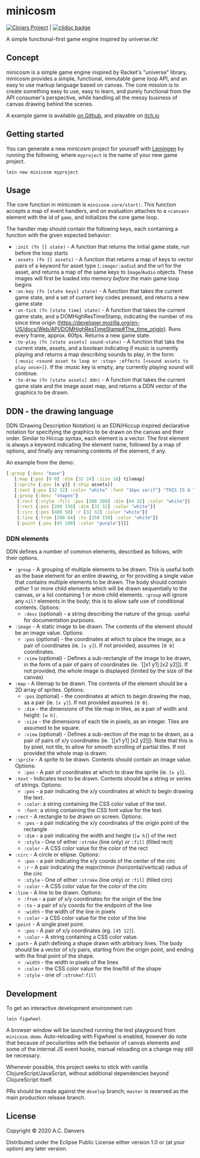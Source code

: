 # minicosm
[![Clojars Project](https://img.shields.io/clojars/v/minicosm.svg)](https://clojars.org/minicosm) | [![cljdoc badge](https://cljdoc.org/badge/minicosm/minicosm)](https://cljdoc.org/d/minicosm/minicosm/CURRENT)



A simple functional-first game engine inspired by universe.rkt

## Concept

minicosm is a simple game engine inspired by Racket's "universe" library. minicosm provides a simple, functional, immutable game loop API, and an easy to use markup language based on canvas. The core mission is to create something easy to use, easy to learn, and purely functional from the API consumer's perspective, while handling all the messy business of canvas drawing behind the scenes.

A example game is available [on Github](https://github.com/jarcane/minicosm-demo), and playable on [itch.io](https://annarcana.itch.io/minicosm-demo)

## Getting started

You can generate a new minicosm project for yourself with [Leiningen](https://github.com/technomancy/leiningen) by running the following, where `myproject` is the name of your new game project.

```
lein new minicosm myproject
```

## Usage

The core function in minicosm is `minicosm.core/start!`. This function accepts a map of event handlers, and on evaluation attaches to a `<canvas>` element with the id of `game`, and initializes the core game loop.

The handler map should contain the following keys, each containing a function with the given expected behavior:

* `:init (fn [] state)` - 
    A function that returns the initial game state, run before the loop starts
* `:assets (fn [] assets)` -
     A function that returns a map of keys to vector pairs of a keyword for asset type (`:image/:audio`) and the url for the asset, and returns a map of the same keys to `Image`/`Audio` objects. These images will first be loaded into memory *before* the main game loop begins
* `:on-key (fn [state keys] state)` - 
    A function that takes the current game state, and a set of current key codes pressed, and returns a new game state
* `:on-tick (fn [state time] state)` -
    A function that takes the current game state, and a DOMHighResTimeStamp, indicating the number of ms since time origin (https://developer.mozilla.org/en-US/docs/Web/API/DOMHighResTimeStamp#The_time_origin). Runs every frame, approx. 60fps. Returns a new game state.
* `:to-play (fn [state assets] sound-state)` -
    A function that taks the current state, assets, and a boolean indicating if music is currently playing
    and returns a map describing sounds to play, in the form:
    `{:music <sound asset to loop or :stop> :effects [<sound assets to play once>]}`. If the :music key is empty,
    any currently playing sound will continue.
* `:to-draw (fn [state assets] ddn)` -
    A function that takes the current game state and the image asset map, and returns a DDN vector of the graphics to be drawn. 

## DDN - the drawing language

DDN (Drawing Description Notation) is an EDN/Hiccup inspired declarative notation for specifying the graphics to be drawn on the canvas and their order. Similar to Hiccup syntax, each element is a vector. The first element is always a keyword indicating the element name, followed by a map of options, and finally any remaining contents of the element, if any.

An example from the demo: 
```clj
[:group {:desc "base"}
   [:map {:pos [0 0] :dim [32 24] :size 16} tilemap]
   [:sprite {:pos [x y]} (:ship assets)]
   [:text {:pos [32 32] :color "white" :font "16px serif"} "THIS IS A TEST"]
   [:group {:desc "shapes"}
    [:rect {:style :fill :pos [300 200] :dim [64 32] :color "white"}]
    [:rect {:pos [200 150] :dim [32 32] :color "white"}]
    [:circ {:pos [400 50] :r [32 32] :color "white"}]
    [:line {:from [200 64] :to [350 150] :color "white"}]
    [:point {:pos [45 100] :color "purple"}]]]
```

### DDN elements

DDN defines a number of common elements, described as follows, with their options.

* `:group` - A grouping of multiple elements to be drawn. This is useful both as the base element for an entire drawing, or for providing a single value that contains multiple elements to be drawn. The body should contain *either* 1 or more child elements which will be drawn sequentially to the canvas, *or* a list containing 1 or more child elements. `:group` will ignore any `nil?` elements in the body; this is to allow safe use of conditional contents. Options:
    - `:desc` (optional) - a string describing the nature of the group. useful for documentation purposes.
* `:image` - A static image to be drawn. The contents of the element should be an image value. Options:
    - `:pos` (optional) - the coordinates at which to place the image, as a pair of coordinates (ie. `[x y]`). If not provided, assumes `[0 0]` coordinates.
    - `:view` (optional) - Defines a sub-rectangle of the image to be drawn, in the form of a pair of pairs of coordinates (ie. `[[x1 y1] [x2 y2]]). If not provided, the whole image is displayed (limited by the size of the canvas)
* `:map` - A tilemap to be drawn. The contents of the element should be a 2D array of sprites. Options:
    - `:pos` (optional) - the coordinates at which to begin drawing the map, as a pair (ie. `[x y]`). If not provided assumes `[0 0]`.
    - `:dim` - the dimensions of the tile map in tiles, as a pair of width and height: `[w h]`.
    - `:size` - the dimensions of each tile in pixels, as an integer. Tiles are assumed to be square.
    - `:view` (optional) - Defines a sub-section of the map to be drawn, as a pair of pairs of x/y coordinates (ie. `[[x1 y1] [x2 y2]]). Note that this is by pixel, not tile, to allow for smooth scrolling of partial tiles. If not provided the whole map is drawn.
* `:sprite` - A sprite to be drawn. Contents should contain an image value. Options:
    - `:pos` - A pair of coordinates at which to draw the sprite (ie. `[x y]`).
* `:text` - Indicates text to be drawn. Contents should be a string or series of strings. Options:
    - `:pos` - a pair indicating the x/y coordinates at which to begin drawing the text.
    - `:color`: a string containing the CSS color value of the text.
    - `:font`: a string containing the CSS font value for the text.
* `:rect` - A rectangle to be drawn on screen. Options:
    - `:pos` - a pair indicating the x/y coordinates of the origin point of the rectangle
    - `:dim` - a pair indicating the width and height (`[w h]`) of the rect
    - `:style` - One of either `:stroke` (line only) or `:fill` (filled rect)
    - `:color` - A CSS color value for the color of the rect
* `:circ` - A circle or ellipse. Options:
    - `:pos` - a pair indicating the x/y coords of the center of the circ
    - `:r` - A pair indicating the major/minor (horizontal/vertical) radius of the circ
    - `:style` - One of either `:stroke` (line only) or `:fill` (filled circ)
    - `:color` - A CSS color value for the color of the circ
* `:line` - A line to be drawn. Options:
    - `:from` - a pair of x/y coordinates for the origin of the line
    - `:to` - a pair of x/y coords for the endpoint of the line
    - `:width` - the width of the line in pixels
    - `:color` - a CSS color value for the color of the line
* `:point` - A single pixel point. 
    - `:pos` - A pair of x/y coordinates (eg. `[45 12]`).
    - `:color` - A string containing a CSS color value.
* `:path` - A path defining a shape drawn with arbitrary lines. The body should be a vector of x/y pairs, starting from the origin point, and ending with the final point of the shape. 
    - `:width` - the width in pixels of the lines
    - `:color` - the CSS color value for the line/fill of the shape
    - `:style` - one of `:stroke`/`:fill`

## Development

To get an interactive development environment run:

    lein figwheel

A browser window will be launched running the test playground from `minicosm.demo`. Auto-reloading with Figwheel is enabled, however do note that because of peculiarities with the behavior of canvas elements and some of the internal JS event hooks, manual reloading on a change may still be necessary.

Whenever possible, this project seeks to stick with vanilla ClojureScript/JavaScript, without additional dependencies beyond ClojureScript itself.

PRs should be made against the `develop` branch; `master` is reserved as the main production release branch. 

## License

Copyright © 2020 A.C. Danvers

Distributed under the Eclipse Public License either version 1.0 or (at your option) any later version.
